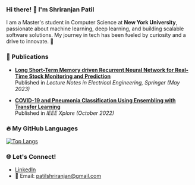 ### Hi there! 👋 I'm Shriranjan Patil
I am a Master's student in Computer Science at **New York University**, passionate about machine learning, deep learning, and building scalable software solutions. My journey in tech has been fueled by curiosity and a drive to innovate. 🚀

### 📄 Publications
- [**Long Short-Term Memory driven Recurrent Neural Network for Real-Time Stock Monitoring and Prediction**](https://link.springer.com/chapter/10.1007/978-981-99-0085-5_66)  
  Published in *Lecture Notes in Electrical Engineering, Springer (May 2023)*  

- [**COVID-19 and Pneumonia Classification Using Ensembling with Transfer Learning**](https://ieeexplore.ieee.org/abstract/document/9965096)  
  Published in *IEEE Xplore (October 2022)*

### 🔥 My GitHub Languages
[![Top Langs](https://github-readme-stats.vercel.app/api/top-langs/?username=ranjan2601&layout=compact)](https://github.com/ranjan2601)


### 🌐 Let's Connect!
- [LinkedIn](https://linkedin.com/in/shriranjan-patil)  
- 📧 Email: patilshriranjan@gmail.com  
